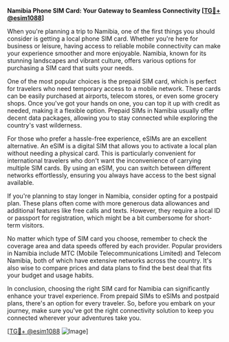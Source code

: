 **Namibia Phone SIM Card: Your Gateway to Seamless Connectivity [[TG💪+ @esim1088](https://t.me/s/esim1088)]**

When you're planning a trip to Namibia, one of the first things you should consider is getting a local phone SIM card. Whether you're here for business or leisure, having access to reliable mobile connectivity can make your experience smoother and more enjoyable. Namibia, known for its stunning landscapes and vibrant culture, offers various options for purchasing a SIM card that suits your needs.

One of the most popular choices is the prepaid SIM card, which is perfect for travelers who need temporary access to a mobile network. These cards can be easily purchased at airports, telecom stores, or even some grocery shops. Once you've got your hands on one, you can top it up with credit as needed, making it a flexible option. Prepaid SIMs in Namibia usually offer decent data packages, allowing you to stay connected while exploring the country's vast wilderness.

For those who prefer a hassle-free experience, eSIMs are an excellent alternative. An eSIM is a digital SIM that allows you to activate a local plan without needing a physical card. This is particularly convenient for international travelers who don't want the inconvenience of carrying multiple SIM cards. By using an eSIM, you can switch between different networks effortlessly, ensuring you always have access to the best signal available.

If you're planning to stay longer in Namibia, consider opting for a postpaid plan. These plans often come with more generous data allowances and additional features like free calls and texts. However, they require a local ID or passport for registration, which might be a bit cumbersome for short-term visitors.

No matter which type of SIM card you choose, remember to check the coverage area and data speeds offered by each provider. Popular providers in Namibia include MTC (Mobile Telecommunications Limited) and Telecom Namibia, both of which have extensive networks across the country. It's also wise to compare prices and data plans to find the best deal that fits your budget and usage habits.

In conclusion, choosing the right SIM card for Namibia can significantly enhance your travel experience. From prepaid SIMs to eSIMs and postpaid plans, there's an option for every traveler. So, before you embark on your journey, make sure you've got the right connectivity solution to keep you connected wherever your adventures take you.

[[TG💪+ @esim1088](https://t.me/s/esim1088) ![Image](https://i.postimg.cc/Y0z9fWf4/image.png)]